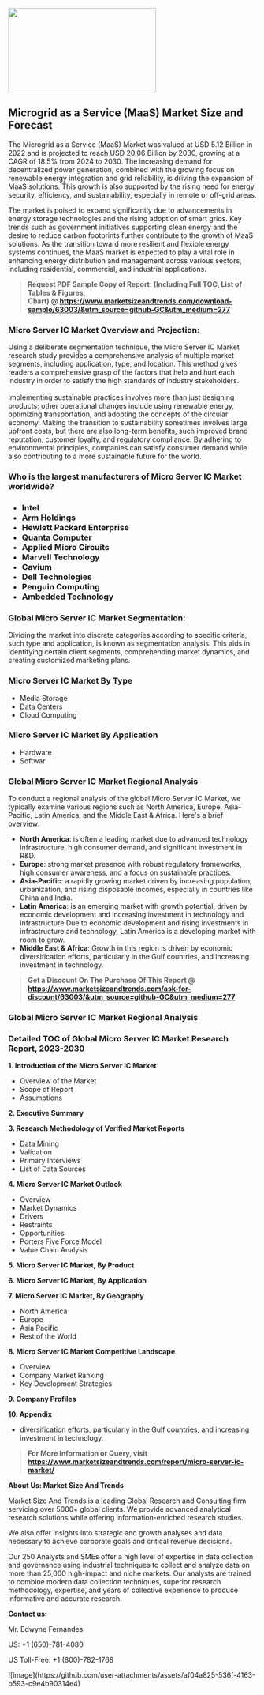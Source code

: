 <p><img class="alignnone size-medium wp-image-20088" src="https://ffe5etoiles.com/wp-content/uploads/2024/12/MST1-300x171.png" alt="" width="300" height="171" /></p><h2>Microgrid as a Service (MaaS) Market Size and Forecast</h2><p>The Microgrid as a Service (MaaS) Market was valued at USD 5.12 Billion in 2022 and is projected to reach USD 20.06 Billion by 2030, growing at a CAGR of 18.5% from 2024 to 2030. The increasing demand for decentralized power generation, combined with the growing focus on renewable energy integration and grid reliability, is driving the expansion of MaaS solutions. This growth is also supported by the rising need for energy security, efficiency, and sustainability, especially in remote or off-grid areas.</p><p>The market is poised to expand significantly due to advancements in energy storage technologies and the rising adoption of smart grids. Key trends such as government initiatives supporting clean energy and the desire to reduce carbon footprints further contribute to the growth of MaaS solutions. As the transition toward more resilient and flexible energy systems continues, the MaaS market is expected to play a vital role in enhancing energy distribution and management across various sectors, including residential, commercial, and industrial applications.</p></p><blockquote id="" class=""><strong>Request PDF Sample Copy of Report: (Including Full TOC, List of Tables &amp; Figures, Chart)&nbsp;@&nbsp;<strong><a href="https://www.marketsizeandtrends.com/download-sample/63003/&utm_source=github-GC&utm_medium=277" target="_blank">https://www.marketsizeandtrends.com/download-sample/63003/&utm_source=github-GC&utm_medium=277</a></strong></strong></blockquote><h3 id="" class="">Micro Server IC Market&nbsp;Overview and Projection:</h3><p id="" class="">Using a deliberate segmentation technique, the Micro Server IC Market research study provides a comprehensive analysis of multiple market segments, including application, type, and location. This method gives readers a comprehensive grasp of the factors that help and hurt each industry in order to satisfy the high standards of industry stakeholders. <br /> <br />Implementing sustainable practices involves more than just designing products; other operational changes include using renewable energy, optimizing transportation, and adopting the concepts of the circular economy. Making the transition to sustainability sometimes involves large upfront costs, but there are also long-term benefits, such improved brand reputation, customer loyalty, and regulatory compliance. By adhering to environmental principles, companies can satisfy consumer demand while also contributing to a more sustainable future for the world.</p><h3 id="" class="">Who is the largest manufacturers of&nbsp;Micro Server IC Market worldwide?</h3><h3 class=""><p><ul><li>Intel </li><li> Arm Holdings </li><li> Hewlett Packard Enterprise </li><li> Quanta Computer </li><li> Applied Micro Circuits </li><li> Marvell Technology </li><li> Cavium </li><li> Dell Technologies </li><li> Penguin Computing </li><li> Ambedded Technology</li></ul></p></h3><h3 id="" class="">Global&nbsp;Micro Server IC Market Segmentation:</h3><p id="" class="">Dividing the market into discrete categories according to specific criteria, such type and application, is known as segmentation analysis. This aids in identifying certain client segments, comprehending market dynamics, and creating customized marketing plans.</p><h3 id="" class="">Micro Server IC Market&nbsp;By Type</h3><p><p><ul><li>Media Storage</li><li> Data Centers</li><li> Cloud Computing</p></li></ul></p></p><h3 id="" class="">Micro Server IC Market&nbsp;By Application</h3><p class=""><p><ul><li>Hardware</li><li> Softwar</li></ul></p></p><h3 id="" class="">Global Micro Server IC Market Regional Analysis</h3><p id="" class="">To conduct a regional analysis of the global Micro Server IC Market, we typically examine various regions such as North America, Europe, Asia-Pacific, Latin America, and the Middle East &amp; Africa. Here's a brief overview:</p><ul><li><strong>North America</strong>: is often a leading market due to advanced technology infrastructure, high consumer demand, and significant investment in R&amp;D.</li><li><strong>Europe</strong>: strong market presence with robust regulatory frameworks, high consumer awareness, and a focus on sustainable practices.</li><li><strong>Asia-Pacific</strong>: a rapidly growing market driven by increasing population, urbanization, and rising disposable incomes, especially in countries like China and India.</li><li><strong>Latin America</strong>: is an emerging market with growth potential, driven by economic development and increasing investment in technology and infrastructure.Due to economic development and rising investments in infrastructure and technology, Latin America is a developing market with room to grow.</li><li><strong>Middle East &amp; Africa</strong>: Growth in this region is driven by economic diversification efforts, particularly in the Gulf countries, and increasing investment in technology.</li></ul><blockquote id="" class=""><strong>Get a Discount On The Purchase Of This Report @ <strong><a href="https://www.marketsizeandtrends.com/ask-for-discount/63003/&utm_source=github-GC&utm_medium=277" target="_blank">https://www.marketsizeandtrends.com/ask-for-discount/63003/&utm_source=github-GC&utm_medium=277</a></strong></strong></blockquote><h3 id="" class="">Global Micro Server IC Market Regional Analysis</h3><h3 id="" class="">Detailed TOC of Global Micro Server IC Market Research Report, 2023-2030</h3><p id="" class=""><strong>1. Introduction of the Micro Server IC Market</strong></p><ul><li>Overview of the Market</li><li>Scope of Report</li><li>Assumptions</li></ul><p id="" class=""><strong>2. Executive Summary</strong></p><p id="" class=""><strong>3. Research Methodology of Verified Market Reports</strong></p><ul><li>Data Mining</li><li>Validation</li><li>Primary Interviews</li><li>List of Data Sources</li></ul><p id="" class=""><strong>4. Micro Server IC Market Outlook</strong></p><ul><li>Overview</li><li>Market Dynamics</li><li>Drivers</li><li>Restraints</li><li>Opportunities</li><li>Porters Five Force Model</li><li>Value Chain Analysis</li></ul><p id="" class=""><strong>5. Micro Server IC Market, By Product</strong></p><p id="" class=""><strong>6. Micro Server IC Market, By Application</strong></p><p id="" class=""><strong>7. Micro Server IC Market, By Geography</strong></p><ul><li>North America</li><li>Europe</li><li>Asia Pacific</li><li>Rest of the World</li></ul><p id="" class=""><strong>8. Micro Server IC Market Competitive Landscape</strong></p><ul><li>Overview</li><li>Company Market Ranking</li><li>Key Development Strategies</li></ul><p id="" class=""><strong>9. Company Profiles</strong></p><p id="" class=""><strong>10. Appendix</strong></p><ul><li>diversification efforts, particularly in the Gulf countries, and increasing investment in technology.</li></ul><blockquote id="" class=""><strong>For More Information or Query, visit <strong><strong><a href="https://www.marketsizeandtrends.com/report/micro-server-ic-market/" target="_blank">https://www.marketsizeandtrends.com/report/micro-server-ic-market/</a></strong></strong></strong></blockquote><p id="" class=""><strong>About Us: Market Size And Trends</strong></p><p id="" class="">Market Size And Trends is a leading Global Research and Consulting firm servicing over 5000+ global clients. We provide advanced analytical research solutions while offering information-enriched research studies.</p><p id="" class="">We also offer insights into strategic and growth analyses and data necessary to achieve corporate goals and critical revenue decisions.</p><p id="" class="">Our 250 Analysts and SMEs offer a high level of expertise in data collection and governance using industrial techniques to collect and analyze data on more than 25,000 high-impact and niche markets. Our analysts are trained to combine modern data collection techniques, superior research methodology, expertise, and years of collective experience to produce informative and accurate research.</p><p id="" class=""><strong>Contact us:</strong></p><p id="" class="">Mr. Edwyne Fernandes</p><p id="" class="">US: +1 (650)-781-4080</p><p id="" class="">US Toll-Free: +1 (800)-782-1768</p>
![image](https://github.com/user-attachments/assets/af04a825-536f-4163-b593-c9e4b90314e4)
